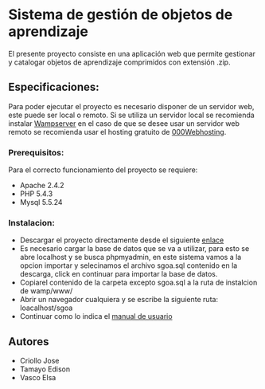 # Sistema de gestión de objetos de aprendizaje

El presente proyecto consiste en una aplicación web que permite gestionar y catalogar objetos de aprendizaje comprimidos con extensión .zip.

## Especificaciones:

Para poder ejecutar el proyecto es necesario disponer de un servidor web, este puede ser local o remoto. Si se utiliza un servidor local se recomienda instalar [Wampserver](http://www.wampserver.es/) en el caso de que se desee usar un servidor web remoto se recomienda usar el hosting gratuito de [000Webhosting](https://www.000webhost.com/).

### Prerequisitos:
Para el correcto funcionamiento del proyecto se requiere:
* Apache 2.4.2
* PHP 5.4.3
* Mysql 5.5.24

### Instalacion:
* Descargar el proyecto directamente desde el siguiente [enlace](https://github.com/Dayarenth/SistemaDeGestionDeObjetosDeAprendizaje.git)
* Es necesario cargar la base de datos que se va a utilizar, para esto se abre localhost y se busca phpmyadmin, en este sistema vamos a la opcion importar y selecinamos el archivo sgoa.sql contenido en la descarga, click en continuar para importar la base de datos.
* Copiarel contenido de la carpeta excepto sgoa.sql a la ruta de instalcion de wamp/www/ 
* Abrir un navegador cualquiera y se escribe la siguiente ruta: loacalhost/sgoa
* Continuar como lo indica el [manual de usuario](https://github.com/Dayarenth/SistemaDeGestionDeObjetosDeAprendizaje/manual_de_usuario.pdf)

## Autores
* Criollo Jose
* Tamayo Edison
* Vasco Elsa

